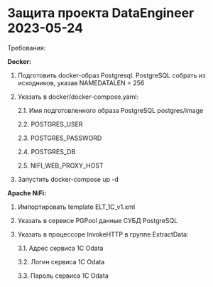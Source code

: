 # Защита проекта DataEngineer 2023-05-24

Требования:

<b>Docker:</b>
  1. Подготовить docker-образ Postgresql. PostgreSQL собрать из исходников, указав NAMEDATALEN = 256
  
  2. Указать в docker/docker-compose.yaml:
  
      2.1. Имя подготовленного образа PostgreSQL postgres/image
  
      2.2. POSTGRES_USER
  
      2.3. POSTGRES_PASSWORD
  
      2.4. POSTGRES_DB
  
      2.5. NIFI_WEB_PROXY_HOST
      
  3. Запустить docker-compose up -d

<b>Apache NiFi:</b>
  1. Импортировать template ELT_1C_v1.xml
  2. Указать в сервисе PGPool данные СУБД PostgreSQL
  3. Указать в процессоре InvokeHTTP в группе ExtractData:
  
      3.1. Адрес сервиса 1C Odata
    
      3.2. Логин сервиса 1C Odata
    
      3.3. Пароль сервиса 1C Odata
